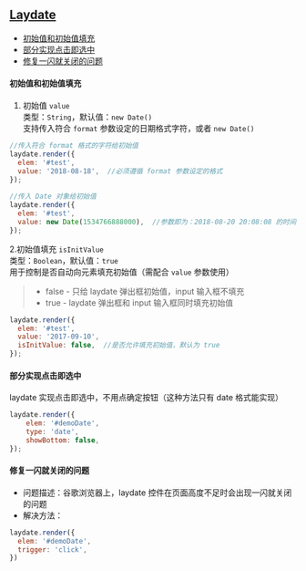 ## [Laydate](https://www.layui.com/laydate/)


- [初始值和初始值填充](#初始值和初始值填充)  
- [部分实现点击即选中](#部分实现点击即选中)  
- [修复一闪就关闭的问题](#修复一闪就关闭的问题)  


#### 初始值和初始值填充
1. 初始值 `value`  
类型：`String`，默认值：`new Date()`  
支持传入符合 `format` 参数设定的日期格式字符，或者 `new Date()`
```js
//传入符合 format 格式的字符给初始值
laydate.render({ 
  elem: '#test',
  value: '2018-08-18',  //必须遵循 format 参数设定的格式
});
 
//传入 Date 对象给初始值
laydate.render({ 
  elem: '#test',
  value: new Date(1534766888000),  //参数即为：2018-08-20 20:08:08 的时间戳
});
```

2.初始值填充 `isInitValue`  
类型：`Boolean`，默认值：`true`  
用于控制是否自动向元素填充初始值（需配合 `value` 参数使用）  
> - false - 只给 laydate 弹出框初始值，input 输入框不填充
> - true - laydate 弹出框和 input 输入框同时填充初始值
```js
laydate.render({
  elem: '#test',
  value: '2017-09-10',
  isInitValue: false,  //是否允许填充初始值，默认为 true
});
```


#### 部分实现点击即选中
laydate 实现点击即选中，不用点确定按钮（这种方法只有 date 格式能实现）
```js
laydate.render({
    elem: '#demoDate',
    type: 'date',
    showBottom: false,
});
```


#### 修复一闪就关闭的问题
- 问题描述：谷歌浏览器上，laydate 控件在页面高度不足时会出现一闪就关闭的问题
- 解决方法：
```js
laydate.render({
  elem: '#demoDate',
  trigger: 'click',
})
```